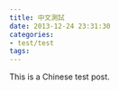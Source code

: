 ```yaml
---
title: 中文測試
date: 2013-12-24 23:31:30
categories:
- test/test
tags:
---
```


This is a Chinese test post.

